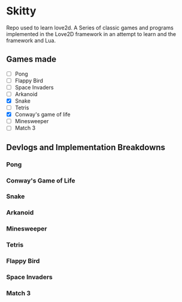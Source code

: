 # Skitty
Repo used to learn love2d. A Series of classic games and programs
implemented in the Love2D framework in an attempt to learn and the framework
and Lua.

## Games made
- [ ] Pong
- [ ] Flappy Bird
- [ ] Space Invaders
- [ ] Arkanoid
- [x] Snake
- [ ] Tetris
- [x] Conway's game of life
- [ ] Minesweeper
- [ ] Match 3

## Devlogs and Implementation Breakdowns

### Pong
 
### Conway's Game of Life
 
### Snake

### Arkanoid
 
### Minesweeper
 
### Tetris
 
### Flappy Bird
 
### Space Invaders
 
### Match 3
